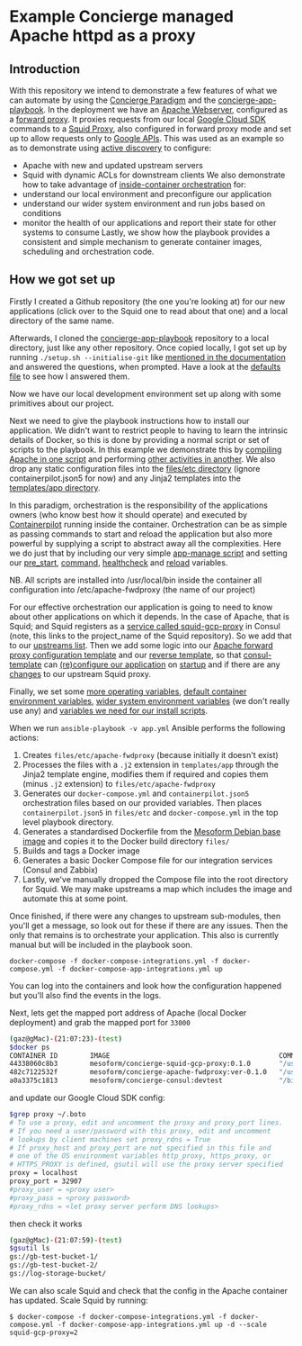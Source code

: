 # Example Concierge managed Apache httpd as a proxy

## Introduction
With this repository we intend to demonstrate a few features of what we can automate by using the 
[Concierge Paradigm](http://www.mesoform.com/blog-listing/info/the-concierge-paradigm) and the 
[concierge-app-playbook](https://github.com/mesoform/concierge-app-playbook).
In the deployment we have an [Apache Webserver](http://httpd.apache.org), configured as a 
[forward proxy](https://httpd.apache.org/docs/2.4/mod/mod_proxy.html#forwardreverse). It proxies requests from our local
 [Google Cloud SDK](https://cloud.google.com/sdk/) commands to a [Squid Proxy](http://squid-cache.org/), also configured in 
 forward proxy mode and set up to allow requests only to [Google APIs](https://cloud.google.com/apis/).
This was used as an example so as to demonstrate using [active discovery](https://containersummit.io/articles/active-vs-passive-discovery)
 to configure:
* Apache with new and updated upstream servers
* Squid with dynamic ACLs for downstream clients
We also demonstrate how to take advantage of [inside-container orchestration](http://autopilotpattern.io) for:
* understand our local environment and preconfigure our application
* understand our wider system environment and run jobs based on conditions
* monitor the health of our applications and report their state for other systems to consume
Lastly, we show how the playbook provides a consistent and simple mechanism to generate container images, scheduling and 
orchestration code.

## How we got set up 
Firstly I created a Github repository (the one you're looking at) for our new applications (click over to the Squid one to read
 about that one) and a local directory of the same name. 

Afterwards, I cloned the [concierge-app-playbook](https://github.com/mesoform/concierge-app-playbook) repository to a local 
directory, just like any other repository. Once copied locally, I got set up by running `./setup.sh --initialise-git` like 
[mentioned in the documentation](https://github.com/mesoform/concierge-app-playbook#setting-up) and answered the questions, when
 prompted. Have a look at the [defaults file](https://github.com/mesoform/apache-fwdproxy/blob/master/defaults/main.yml) to see 
 how I answered them.

Now we have our local development environment set up along with some primitives about our project.

Next we need to give the playbook instructions how to install our application. We didn't want to restrict people to having to 
learn the intrinsic details of Docker, so this is done by providing a normal script or set of scripts to the playbook. In this 
example we demonstrate this by
[compiling Apache in one script](https://github.com/mesoform/apache-fwdproxy/blob/master/files/bin/compile.sh) and performing
[other activities in another](https://github.com/mesoform/apache-fwdproxy/blob/master/files/bin/install.sh). We 
also drop any static configuration files into the
[files/etc directory](https://github.com/mesoform/apache-fwdproxy/tree/master/files/etc) (ignore containerpilot.json5 for now) 
and any Jinja2 templates into the [templates/app directory](https://github.com/mesoform/apache-fwdproxy/tree/master/templates/app).

In this paradigm, orchestration is the responsibility of the applications owners (who know best how it should operate) and 
executed by [Containerpilot](https://github.com/joyent/containerpilot) running inside the container. Orchestration can be as 
simple as passing commands to start and reload the application but also more powerful by supplying a script to abstract away all 
the complexities. Here we do just that by including our very simple 
[app-manage script](https://github.com/mesoform/apache-fwdproxy/blob/master/files/bin/app-manage) and setting our 
[pre_start](https://github.com/mesoform/apache-fwdproxy/blob/master/vars/main.yml#L25), 
[command](https://github.com/mesoform/apache-fwdproxy/blob/master/vars/main.yml#L27), 
[healthcheck](https://github.com/mesoform/apache-fwdproxy/blob/master/vars/main.yml#L24) and 
[reload](https://github.com/mesoform/apache-fwdproxy/blob/master/vars/main.yml#L28) variables.

NB. All scripts are installed into /usr/local/bin inside the container all configuration into /etc/apache-fwdproxy (the name of
our project)

For our effective orchestration our application is going to need to know about other applications on which it depends. In the 
case of Apache, that is Squid; and Squid registers as a 
[service called squid-gcp-proxy](https://github.com/mesoform/squid-gcp-proxy/blob/master/defaults/main.yml#L3) in Consul (note, 
this links to the project_name of the Squid repository). So we add that to our 
[upstreams list](https://github.com/mesoform/apache-fwdproxy/blob/master/vars/main.yml#L29). Then we add some logic into our 
[Apache forward proxy configuration template](https://github.com/mesoform/apache-fwdproxy/blob/master/templates/app/fwdproxy.conf.ctmpl.j2)
 and our [reverse template](https://github.com/mesoform/apache-fwdproxy/blob/master/templates/app/rvrsproxy.conf.ctmpl.j2), so 
 that [consul-template](https://github.com/hashicorp/consul-template) can 
 [(re)configure our application](https://github.com/mesoform/apache-fwdproxy/blob/master/files/bin/app-manage#L42) on 
 [startup](https://github.com/mesoform/apache-fwdproxy/blob/master/files/etc/containerpilot.json5#L49) and if there are any 
 [changes](https://github.com/mesoform/apache-fwdproxy/blob/master/files/etc/containerpilot.json5#L138) to our upstream Squid proxy. 

Finally, we set some [more operating variables](https://github.com/mesoform/apache-fwdproxy/blob/master/vars/main.yml#L16-L30),
[default container environment variables](https://github.com/mesoform/apache-fwdproxy/blob/master/vars/main.yml#L33), 
[wider system environment variables](https://github.com/mesoform/apache-fwdproxy/blob/master/vars/main.yml#L35) (we don't really use
any) and [variables we need for our install scripts](https://github.com/mesoform/apache-fwdproxy/blob/master/vars/main.yml#L9-L14).

When we run `ansible-playbook -v app.yml` Ansible performs the following actions:
1. Creates `files/etc/apache-fwdproxy` (because initially it doesn't exist)
1. Processes the files with a `.j2` extension in `templates/app` through the Jinja2 template engine, modifies them if required and 
copies them (minus `.j2` extension) to `files/etc/apache-fwdproxy`
1. Generates our `docker-compose.yml` and `containerpilot.json5` orchestration files based on our provided variables. Then places 
`containerpilot.json5` in `files/etc` and `docker-compose.yml` in the top level playbook directory.
1. Generates a standardised Dockerfile from the 
[Mesoform Debian base image](https://hub.docker.com/r/mesoform/concierge-debian-base-image/) and copies it to the Docker build 
directory `files/`
1. Builds and tags a Docker image
1. Generates a basic Docker Compose file for our integration services (Consul and Zabbix)
1. Lastly, we've manually dropped the Compose file into the root directory for Squid. We may make upstreams a map which includes 
the image and automate this at some point.

Once finished, if there were any changes to upstream sub-modules, then you'll get a message, so look out for these if there are
any issues. Then the only that remains is to orchestrate your application. This also is currently manual but will be included 
in the playbook soon.

```docker-compose -f docker-compose-integrations.yml -f docker-compose.yml -f docker-compose-app-integrations.yml up```

You can log into the containers and look how the configuration happened but you'll also find the events in the logs.

Next, lets get the mapped port address of Apache (local Docker deployment) and grab the mapped port for `33000`
```bash
(gaz@gMac)-(21:07:23)-(test)
$docker ps
CONTAINER ID        IMAGE                                          COMMAND                  CREATED             STATUS                    PORTS                                                                                                                                                                                                      NAMES
44338060c8b3        mesoform/concierge-squid-gcp-proxy:0.1.0       "/usr/local/bin/cont…"   29 seconds ago      Up 26 seconds (healthy)   3128/tcp, 10050/tcp                                                                                                                                                                                        apachefwdproxy_squid-gcp-proxy_1
482c7122532f        mesoform/concierge-apache-fwdproxy:ver-0.1.0   "/usr/local/bin/cont…"   29 seconds ago      Up 26 seconds (healthy)   0.0.0.0:32908->10050/tcp, 0.0.0.0:32907->33000/tcp                                                                                                                                                         apachefwdproxy_app_1
a0a3375c1813        mesoform/concierge-consul:devtest              "/bin/containerpilot…"   29 seconds ago      Up 27 seconds             53/tcp, 10050/tcp, 53/udp, 0.0.0.0:32906->8300/tcp, 0.0.0.0:32809->8301/udp, 0.0.0.0:32905->8301/tcp, 0.0.0.0:32808->8302/udp, 0.0.0.0:32904->8302/tcp, 0.0.0.0:32903->8400/tcp, 0.0.0.0:32902->8500/tcp   apachefwdproxy_consul_1
```

and update our Google Cloud SDK config:

```bash
$grep proxy ~/.boto 
# To use a proxy, edit and uncomment the proxy and proxy_port lines.
# If you need a user/password with this proxy, edit and uncomment
# lookups by client machines set proxy_rdns = True
# If proxy_host and proxy_port are not specified in this file and
# one of the OS environment variables http_proxy, https_proxy, or
# HTTPS_PROXY is defined, gsutil will use the proxy server specified
proxy = localhost
proxy_port = 32907
#proxy_user = <proxy user>
#proxy_pass = <proxy password>
#proxy_rdns = <let proxy server perform DNS lookups>
```

then check it works

```bash
(gaz@gMac)-(21:07:59)-(test)
$gsutil ls
gs://gb-test-bucket-1/
gs://gb-test-bucket-2/
gs://log-storage-bucket/
```

We can also scale Squid and check that the config in the Apache container has updated. Scale Squid by running:

```
$ docker-compose -f docker-compose-integrations.yml -f docker-compose.yml -f docker-compose-app-integrations.yml up -d --scale squid-gcp-proxy=2
``` 